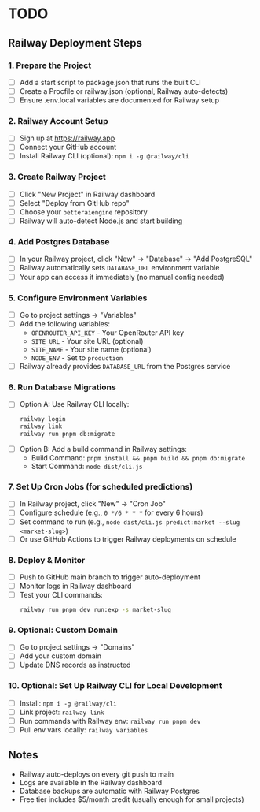 # TODO

## Railway Deployment Steps

### 1. Prepare the Project
- [ ] Add a start script to package.json that runs the built CLI
- [ ] Create a Procfile or railway.json (optional, Railway auto-detects)
- [ ] Ensure .env.local variables are documented for Railway setup

### 2. Railway Account Setup
- [ ] Sign up at https://railway.app
- [ ] Connect your GitHub account
- [ ] Install Railway CLI (optional): `npm i -g @railway/cli`

### 3. Create Railway Project
- [ ] Click "New Project" in Railway dashboard
- [ ] Select "Deploy from GitHub repo"
- [ ] Choose your `betteraiengine` repository
- [ ] Railway will auto-detect Node.js and start building

### 4. Add Postgres Database
- [ ] In your Railway project, click "New" → "Database" → "Add PostgreSQL"
- [ ] Railway automatically sets `DATABASE_URL` environment variable
- [ ] Your app can access it immediately (no manual config needed)

### 5. Configure Environment Variables
- [ ] Go to project settings → "Variables"
- [ ] Add the following variables:
  - `OPENROUTER_API_KEY` - Your OpenRouter API key
  - `SITE_URL` - Your site URL (optional)
  - `SITE_NAME` - Your site name (optional)
  - `NODE_ENV` - Set to `production`
- [ ] Railway already provides `DATABASE_URL` from the Postgres service

### 6. Run Database Migrations
- [ ] Option A: Use Railway CLI locally:
  ```bash
  railway login
  railway link
  railway run pnpm db:migrate
  ```
- [ ] Option B: Add a build command in Railway settings:
  - Build Command: `pnpm install && pnpm build && pnpm db:migrate`
  - Start Command: `node dist/cli.js`

### 7. Set Up Cron Jobs (for scheduled predictions)
- [ ] In Railway project, click "New" → "Cron Job"
- [ ] Configure schedule (e.g., `0 */6 * * *` for every 6 hours)
- [ ] Set command to run (e.g., `node dist/cli.js predict:market --slug <market-slug>`)
- [ ] Or use GitHub Actions to trigger Railway deployments on schedule

### 8. Deploy & Monitor
- [ ] Push to GitHub main branch to trigger auto-deployment
- [ ] Monitor logs in Railway dashboard
- [ ] Test your CLI commands:
  ```bash
  railway run pnpm dev run:exp -s market-slug
  ```

### 9. Optional: Custom Domain
- [ ] Go to project settings → "Domains"
- [ ] Add your custom domain
- [ ] Update DNS records as instructed

### 10. Optional: Set Up Railway CLI for Local Development
- [ ] Install: `npm i -g @railway/cli`
- [ ] Link project: `railway link`
- [ ] Run commands with Railway env: `railway run pnpm dev`
- [ ] Pull env vars locally: `railway variables`

## Notes
- Railway auto-deploys on every git push to main
- Logs are available in the Railway dashboard
- Database backups are automatic with Railway Postgres
- Free tier includes $5/month credit (usually enough for small projects)
